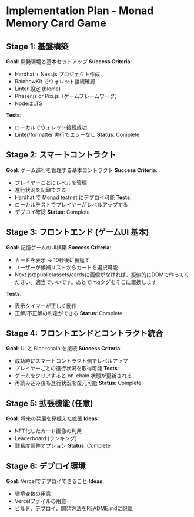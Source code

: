 # Implementation Plan - Monad Memory Card Game

## Stage 1: 基盤構築
**Goal**: 開発環境と基本セットアップ
**Success Criteria**:
- Hardhat + Next.js プロジェクト作成
- RainbowKit でウォレット接続確認
- Linter 設定 (blome)
- Phaser.js or Pixi.js（ゲームフレームワーク）
- NodeはLTS

**Tests**:
- ローカルでウォレット接続成功
- Linter/formatter 実行でエラーなし
**Status**: Complete

## Stage 2: スマートコントラクト
**Goal**: ゲーム進行を管理する基本コントラクト
**Success Criteria**:
- プレイヤーごとにレベルを管理
- 進行状況を記録できる
- Hardhat で Monad testnet にデプロイ可能
**Tests**:
- ローカルテストでプレイヤーがレベルアップする
- デプロイ確認
**Status**: Complete

## Stage 3: フロントエンド (ゲームUI 基本)
**Goal**: 記憶ゲームのUI構築
**Success Criteria**:
- カードを表示 → 10秒後に裏返す
- ユーザーが候補リストからカードを選択可能
- Next.jsのpublic/assets/cardsに画像がなければ、擬似的にDOMで作ってください。適当でいいです。あとでimgタグをそこに置換します

**Tests**:
- 表示タイマーが正しく動作
- 正解/不正解の判定ができる
**Status**: Complete

## Stage 4: フロントエンドとコントラクト統合
**Goal**: UI と Blockchain を接続
**Success Criteria**:
- 成功時にスマートコントラクト側でレベルアップ
- プレイヤーごとの進行状況を取得可能
**Tests**:
- ゲームをクリアすると on-chain 状態が更新される
- 再読み込み後も進行状況を復元可能
**Status**: Complete

## Stage 5: 拡張機能 (任意)
**Goal**: 将来の発展を見据えた拡張
**Ideas**:
- NFT化したカード画像の利用
- Leaderboard (ランキング)
- 難易度調整オプション
**Status**: Complete

## Stage 6: デプロイ環境
**Goal**: Vercelでデプロイできること
**Ideas**:
- 環境変数の用意
- Vercelファイルの用意
- ビルド、デプロイ、開発方法をREADME.mdに記載
